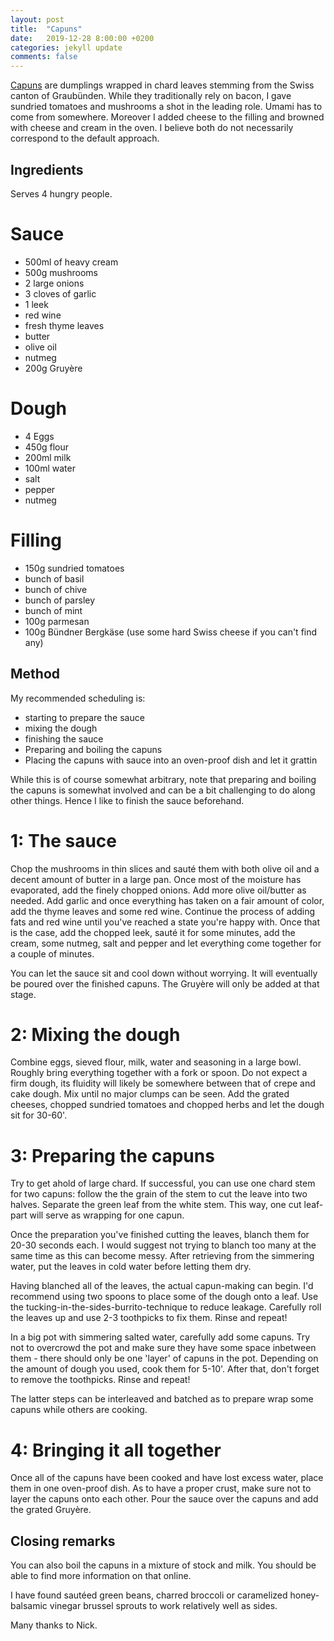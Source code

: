 ```yaml
---
layout: post
title:  "Capuns"
date:   2019-12-28 8:00:00 +0200
categories: jekyll update
comments: false
---
```


[Capuns](https://en.wikipedia.org/wiki/Capuns) are dumplings wrapped in chard leaves stemming from the Swiss canton of Graubünden. While they traditionally rely on bacon, I gave sundried tomatoes and mushrooms a shot in the leading role. Umami has to come from somewhere. Moreover I added cheese to the filling and browned with cheese and cream in the oven. I believe both do not necessarily correspond to the default approach.

## Ingredients
Serves 4 hungry people.

# Sauce
- 500ml of heavy cream
- 500g mushrooms
- 2 large onions
- 3 cloves of garlic
- 1 leek
- red wine
- fresh thyme leaves
- butter
- olive oil
- nutmeg
- 200g Gruyère

# Dough
- 4 Eggs
- 450g flour
- 200ml milk
- 100ml water
- salt
- pepper
- nutmeg

# Filling
- 150g sundried tomatoes
- bunch of basil
- bunch of chive
- bunch of parsley
- bunch of mint
- 100g parmesan
- 100g Bündner Bergkäse (use some hard Swiss cheese if you can't find any)

## Method
My recommended scheduling is:
- starting to prepare the sauce
- mixing the dough
- finishing the sauce
- Preparing and boiling the capuns
- Placing the capuns with sauce into an oven-proof dish and let it grattin

While this is of course somewhat arbitrary, note that preparing and boiling the capuns is somewhat involved and can be a bit challenging to do along other things. Hence I like to finish the sauce beforehand.

# 1: The sauce
Chop the mushrooms in thin slices and sauté them with both olive oil and a decent amount of butter in a large pan. Once most of the moisture has evaporated, add the finely chopped onions. Add more olive oil/butter as needed. Add garlic and once everything has taken on a fair amount of color, add the thyme leaves and some red wine. Continue the process of adding fats and red wine until you've reached a state you're happy with. Once that is the case, add the chopped leek, sauté it for some minutes, add the cream, some nutmeg, salt and pepper and let everything come together for a couple of minutes.

You can let the sauce sit and cool down without worrying. It will eventually be poured over the finished capuns. The Gruyère will only be added at that stage.

# 2: Mixing the dough
Combine eggs, sieved flour, milk, water and seasoning in a large bowl. Roughly bring everything together with a fork or spoon. Do not expect a firm dough, its fluidity will likely be somewhere between that of crepe and cake dough. Mix until no major clumps can be seen. Add the grated cheeses, chopped sundried tomatoes and chopped herbs and let the dough sit for 30-60'.

# 3: Preparing the capuns
Try to get ahold of large chard. If successful, you can use one chard stem for two capuns: follow the the grain of the stem to cut the leave into two halves. Separate the green leaf from the white stem. This way, one cut leaf-part will serve as wrapping for one capun.

Once the preparation you've finished cutting the leaves, blanch them for 20-30 seconds each. I would suggest not trying to blanch too many at the same time as this can become messy. After retrieving from the simmering water, put the leaves in cold water before letting them dry.

Having blanched all of the leaves, the actual capun-making can begin. I'd recommend using two spoons to place some of the dough onto a leaf. Use the tucking-in-the-sides-burrito-technique to reduce leakage. Carefully roll the leaves up and use 2-3 toothpicks to fix them. Rinse and repeat!

In a big pot with simmering salted water, carefully add some capuns. Try not to overcrowd the pot and make sure they have some space inbetween them - there should only be one 'layer' of capuns in the pot. Depending on the amount of dough you used, cook them for 5-10'. After that, don't forget to remove the toothpicks. Rinse and repeat!

The latter steps can be interleaved and batched as to prepare wrap some capuns while others are cooking.

# 4: Bringing it all together

Once all of the capuns have been cooked and have lost excess water, place them in one oven-proof dish. As to have a proper crust, make sure not to layer the capuns onto each other. Pour the sauce over the capuns and add the grated Gruyère.

## Closing remarks
You can also boil the capuns in a mixture of stock and milk. You should be able to find more information on that online.

I have found sautéed green beans, charred broccoli or caramelized honey-balsamic vinegar brussel sprouts to work relatively well as sides.

Many thanks to Nick.
